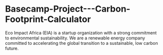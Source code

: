 # Basecamp-Project---Carbon-Footprint-Calculator
Eco Impact Africa (EIA) is a startup organization with a strong commitment to environmental sustainability.  We are a renewable energy company committed to accelerating the global transition to a sustainable, low carbon future.
